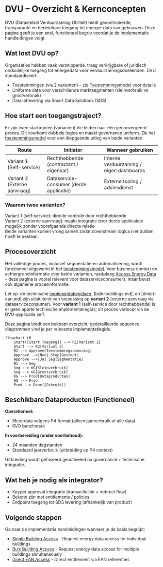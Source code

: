 # DVU – Overzicht & Kernconcepten

DVU (Datastelsel Verduurzaming Utiliteit) biedt gecontroleerde, transparante en herleidbare toegang tot energie-data van gebouwen. Deze pagina geeft je een snel, functioneel begrip voordat je de implementatie handleidingen volgt.

## Wat lost DVU op?
Organisaties hebben vaak versnipperde, traag verkrijgbare of juridisch onduidelijke toegang tot energiedata voor verduurzamingsdoeleinden. DVU standaardiseert:

- Toestemmingen (via 2 varianten) – zie [Toestemmingsmodel](access-model.md) voor details
- Uniforme data voor verschillende marktsegmenten (kleinverbruik vs grootverbruik)
- Data-aflevering via Smart Data Solutions (SDS)

## Hoe start een toegangstraject?
Er zijn twee startpunten (varianten) die leiden naar één geconvergeerd proces. Dit voorkomt dubbele logica en maakt governance uniform. Zie het [toestemmingsmodel](access-model.md) voor een diepgaande uitleg van beide varianten.

| Route | Initiator | Wanneer gebruiken |
|-------|-----------|-------------------|
| Variant 1 (Self-service) | Rechthebbende (contractant / eigenaar) | Interne verduurzaming / eigen dashboards |
| Variant 2 (Externe aanvraag) | Dataservice-consumer (derde applicatie) | Externe tooling / adviesdienst |

### Waarom twee varianten?
Variant 1 (self-service): directe controle door rechthebbende  
Variant 2 (externe aanvraag): maakt integratie door derde applicaties mogelijk zonder voorafgaande directe relatie  
Beide varianten komen vroeg samen zodat downstream logica niet dubbel hoeft te bestaan.

## Procesoverzicht

Het volledige proces, inclusief segmentatie en automatisering, wordt functioneel uitgewerkt in het [toestemmingsmodel](access-model.md). Voor business context en achtergrondinformatie over beide varianten, raadpleeg [Access Energy Data](access-energydata.md) – deze pagina is vooral relevant voor dataserviceconsumers, maar bevat ook algemene procesinformatie.

Let op: de technische [implementatiegidsen](single-building.md), [bulk-buildings.md], en [direct-ean.md] zijn uitsluitend van toepassing op **variant 2** (externe aanvraag via dataserviceconsumer). Voor **variant 1** (self-service door rechthebbende) is er géén aparte technische implementatiegids; dit proces verloopt via de DVU-applicatie zelf.

Deze pagina biedt een beknopt overzicht; gedetailleerde sequence diagrammen vind je per relevante implementatiegids.

```mermaid
flowchart LR
    Start([Start Toegang]) --> R1[Variant 1]
    Start --> R2[Variant 2]
    R2 --> Approve[Toestemmingsaanvraag]
    Approve -->|Nee| Stop[Gestopt]
    Approve -->|Ja| Seg[Segmentatie]
    R1 --> Seg
    Seg --> KG[Kleinverbruik]
    Seg --> GG[Grootverbruik]
    KG --> Prod[Dataproducten]
    GG --> Prod
    Prod --> Done([Gebruik])
```

## Beschikbare Dataproducten (Functioneel)
**Operationeel:**

- Meterdata volgens P4 format (alleen jaarverbruik of alle data)
- RVO benchmark

**In voorbereiding (onder voorbehoud):**

- 24 maanden dagstanden
- Standaard jaarverbruik (uitbreiding op P4 context)

Uitbreiding wordt gefaseerd geactiveerd na governance + technische integratie.

## Wat heb je nodig als integrator?
- Keyper approval integratie (transactielink + redirect flow)
- Bekend zijn met entitlements / policies
- Endpoint toegang tot SDS levering (afhankelijk van product)

## Volgende stappen
Ga naar de implementatie handleidingen wanneer je de basis begrijpt:

- [Single Building Access](single-building.md) - Request energy data access for individual buildings
- [Bulk Building Access](bulk-buildings.md) - Request energy data access for multiple buildings simultaneously
- [Direct EAN Access](direct-ean.md) - Direct entitlement via EAN referenties

